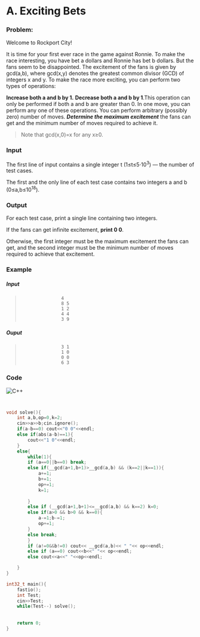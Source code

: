 # A. Exciting Bets


### Problem:

Welcome to Rockport City!

It is time for your first ever race in the game against Ronnie. To make the race interesting, you have bet a dollars and Ronnie has bet b dollars. But the fans seem to be disappointed. The excitement of the fans is given by gcd(a,b), where gcd(x,y) denotes the greatest common divisor (GCD) of integers x and y. To make the race more exciting, you can perform two types of operations:

**Increase both a and b by 1.**
**Decrease both a and b by 1**.This operation can only be performed if both a and b are greater than 0.
In one move, you can perform any one of these operations. You can perform arbitrary (possibly zero) number of moves. ***Determine the maximum excitement*** the fans can get and the minimum number of moves required to achieve it.

>Note that gcd(x,0)=x for any x≥0.

### Input

The first line of input contains a single integer t (1≤t≤5⋅10<sup>3</sup>) — the number of test cases.

The first and the only line of each test case contains two integers a and b (0≤a,b≤10<sup>18</sup>).

### Output

For each test case, print a single line containing two integers.

If the fans can get infinite excitement, **print 0 0**.

Otherwise, the first integer must be the maximum excitement the fans can get, and the second integer must be the minimum number of moves required to achieve that excitement.

### Example

##### Input

>                    4
>                    8 5
>                    1 2
>                    4 4
>                    3 9





##### Ouput

>                    3 1
>                    1 0
>                    0 0
>                    6 3




### Code

![C++](https://img.shields.io/badge/c++-%2300599C.svg?style=for-the-badge&logo=c%2B%2B&logoColor=white)
```cpp


void solve(){
    int a,b,op=0,k=2;
    cin>>a>>b;cin.ignore();
    if(a-b==0) cout<<"0 0"<<endl;
    else if(abs(a-b)==1){
        cout<<"1 0"<<endl;
    }
    else{
        while(1){
        if (a==0||b==0) break;
        else if(__gcd(a+1,b+1)>__gcd(a,b) && (k==2||k==1)){
            a+=1;
            b+=1;
            op+=1;
            k=1;
            
        }
        else if (__gcd(a+1,b+1)<=__gcd(a,b) && k==2) k=0;
        else if(a>0 && b>0 && k==0){
            a-=1;b-=1;
            op+=1;            
        }
        else break;
        }
        if (a!=0&&b!=0) cout<< __gcd(a,b)<< " "<< op<<endl;
        else if (a==0) cout<<b<<" "<< op<<endl;
        else cout<<a<<" "<<op<<endl;

    }
}

int32_t main(){
    fastio();
    int Test;
    cin>>Test;
    while(Test--) solve();
    
    
    return 0;
}  

``` 